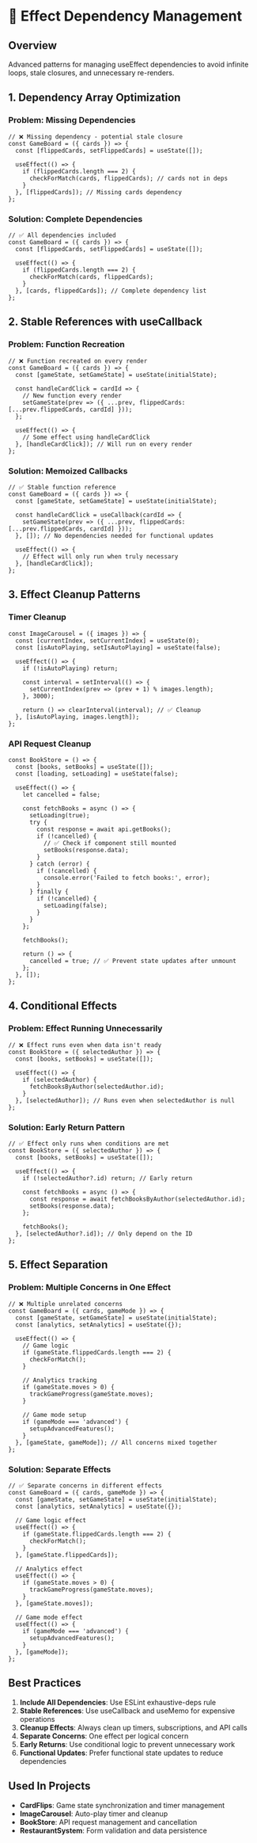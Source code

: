 # 🔄 Effect Dependency Management

## Overview

Advanced patterns for managing useEffect dependencies to avoid infinite loops, stale closures, and unnecessary re-renders.

## 1. Dependency Array Optimization

### Problem: Missing Dependencies

```tsx
// ❌ Missing dependency - potential stale closure
const GameBoard = ({ cards }) => {
  const [flippedCards, setFlippedCards] = useState([]);

  useEffect(() => {
    if (flippedCards.length === 2) {
      checkForMatch(cards, flippedCards); // cards not in deps
    }
  }, [flippedCards]); // Missing cards dependency
};
```

### Solution: Complete Dependencies

```tsx
// ✅ All dependencies included
const GameBoard = ({ cards }) => {
  const [flippedCards, setFlippedCards] = useState([]);

  useEffect(() => {
    if (flippedCards.length === 2) {
      checkForMatch(cards, flippedCards);
    }
  }, [cards, flippedCards]); // Complete dependency list
};
```

## 2. Stable References with useCallback

### Problem: Function Recreation

```tsx
// ❌ Function recreated on every render
const GameBoard = ({ cards }) => {
  const [gameState, setGameState] = useState(initialState);

  const handleCardClick = cardId => {
    // New function every render
    setGameState(prev => ({ ...prev, flippedCards: [...prev.flippedCards, cardId] }));
  };

  useEffect(() => {
    // Some effect using handleCardClick
  }, [handleCardClick]); // Will run on every render
};
```

### Solution: Memoized Callbacks

```tsx
// ✅ Stable function reference
const GameBoard = ({ cards }) => {
  const [gameState, setGameState] = useState(initialState);

  const handleCardClick = useCallback(cardId => {
    setGameState(prev => ({ ...prev, flippedCards: [...prev.flippedCards, cardId] }));
  }, []); // No dependencies needed for functional updates

  useEffect(() => {
    // Effect will only run when truly necessary
  }, [handleCardClick]);
};
```

## 3. Effect Cleanup Patterns

### Timer Cleanup

```tsx
const ImageCarousel = ({ images }) => {
  const [currentIndex, setCurrentIndex] = useState(0);
  const [isAutoPlaying, setIsAutoPlaying] = useState(false);

  useEffect(() => {
    if (!isAutoPlaying) return;

    const interval = setInterval(() => {
      setCurrentIndex(prev => (prev + 1) % images.length);
    }, 3000);

    return () => clearInterval(interval); // ✅ Cleanup
  }, [isAutoPlaying, images.length]);
};
```

### API Request Cleanup

```tsx
const BookStore = () => {
  const [books, setBooks] = useState([]);
  const [loading, setLoading] = useState(false);

  useEffect(() => {
    let cancelled = false;

    const fetchBooks = async () => {
      setLoading(true);
      try {
        const response = await api.getBooks();
        if (!cancelled) {
          // ✅ Check if component still mounted
          setBooks(response.data);
        }
      } catch (error) {
        if (!cancelled) {
          console.error('Failed to fetch books:', error);
        }
      } finally {
        if (!cancelled) {
          setLoading(false);
        }
      }
    };

    fetchBooks();

    return () => {
      cancelled = true; // ✅ Prevent state updates after unmount
    };
  }, []);
};
```

## 4. Conditional Effects

### Problem: Effect Running Unnecessarily

```tsx
// ❌ Effect runs even when data isn't ready
const BookStore = ({ selectedAuthor }) => {
  const [books, setBooks] = useState([]);

  useEffect(() => {
    if (selectedAuthor) {
      fetchBooksByAuthor(selectedAuthor.id);
    }
  }, [selectedAuthor]); // Runs even when selectedAuthor is null
};
```

### Solution: Early Return Pattern

```tsx
// ✅ Effect only runs when conditions are met
const BookStore = ({ selectedAuthor }) => {
  const [books, setBooks] = useState([]);

  useEffect(() => {
    if (!selectedAuthor?.id) return; // Early return

    const fetchBooks = async () => {
      const response = await fetchBooksByAuthor(selectedAuthor.id);
      setBooks(response.data);
    };

    fetchBooks();
  }, [selectedAuthor?.id]); // Only depend on the ID
};
```

## 5. Effect Separation

### Problem: Multiple Concerns in One Effect

```tsx
// ❌ Multiple unrelated concerns
const GameBoard = ({ cards, gameMode }) => {
  const [gameState, setGameState] = useState(initialState);
  const [analytics, setAnalytics] = useState({});

  useEffect(() => {
    // Game logic
    if (gameState.flippedCards.length === 2) {
      checkForMatch();
    }

    // Analytics tracking
    if (gameState.moves > 0) {
      trackGameProgress(gameState.moves);
    }

    // Game mode setup
    if (gameMode === 'advanced') {
      setupAdvancedFeatures();
    }
  }, [gameState, gameMode]); // All concerns mixed together
};
```

### Solution: Separate Effects

```tsx
// ✅ Separate concerns in different effects
const GameBoard = ({ cards, gameMode }) => {
  const [gameState, setGameState] = useState(initialState);
  const [analytics, setAnalytics] = useState({});

  // Game logic effect
  useEffect(() => {
    if (gameState.flippedCards.length === 2) {
      checkForMatch();
    }
  }, [gameState.flippedCards]);

  // Analytics effect
  useEffect(() => {
    if (gameState.moves > 0) {
      trackGameProgress(gameState.moves);
    }
  }, [gameState.moves]);

  // Game mode effect
  useEffect(() => {
    if (gameMode === 'advanced') {
      setupAdvancedFeatures();
    }
  }, [gameMode]);
};
```

## Best Practices

1. **Include All Dependencies**: Use ESLint exhaustive-deps rule
2. **Stable References**: Use useCallback and useMemo for expensive operations
3. **Cleanup Effects**: Always clean up timers, subscriptions, and API calls
4. **Separate Concerns**: One effect per logical concern
5. **Early Returns**: Use conditional logic to prevent unnecessary work
6. **Functional Updates**: Prefer functional state updates to reduce dependencies

## Used In Projects

- **CardFlips**: Game state synchronization and timer management
- **ImageCarousel**: Auto-play timer and cleanup
- **BookStore**: API request management and cancellation
- **RestaurantSystem**: Form validation and data persistence
